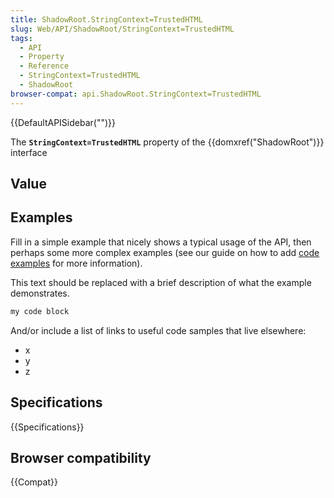```yaml
---
title: ShadowRoot.StringContext=TrustedHTML
slug: Web/API/ShadowRoot/StringContext=TrustedHTML
tags:
  - API
  - Property
  - Reference
  - StringContext=TrustedHTML
  - ShadowRoot
browser-compat: api.ShadowRoot.StringContext=TrustedHTML
---
```

{{DefaultAPISidebar("")}}

The **`StringContext=TrustedHTML`** property of the {{domxref("ShadowRoot")}} interface 

## Value



## Examples

Fill in a simple example that nicely shows a typical usage of the API, then perhaps some more complex examples (see our guide on how to add [code examples](/en-US/docs/MDN/Contribute/Structures/Code_examples) for more information).

This text should be replaced with a brief description of what the example demonstrates.

```js
my code block
```

And/or include a list of links to useful code samples that live elsewhere:

*   x
*   y
*   z

## Specifications

{{Specifications}}

## Browser compatibility

{{Compat}}


